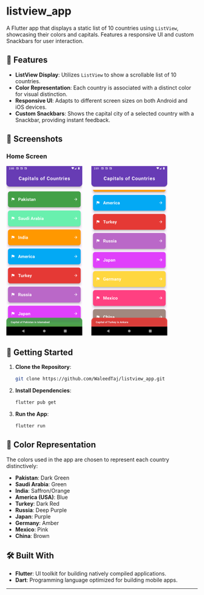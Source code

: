 # listview_app

A Flutter app that displays a static list of 10 countries using `ListView`, showcasing their colors and capitals. Features a responsive UI and custom Snackbars for user interaction.

## 📱 Features

- **ListView Display**: Utilizes `ListView` to show a scrollable list of 10 countries.
- **Color Representation**: Each country is associated with a distinct color for visual distinction.
- **Responsive UI**: Adapts to different screen sizes on both Android and iOS devices.
- **Custom Snackbars**: Shows the capital city of a selected country with a Snackbar, providing instant feedback.

## 📸 Screenshots

### Home Screen

<img src="https://github.com/WaleedTaj/listview_app/blob/main/Screenshot_1.png" alt="Home Screen" width="200"/> 
&nbsp;&nbsp;&nbsp;&nbsp;
<img src="https://github.com/WaleedTaj/listview_app/blob/main/Screenshot_2.png" alt="Country Details" width="200"/>


## 🚀 Getting Started

1. **Clone the Repository**:
   ```bash
   git clone https://github.com/WaleedTaj/listview_app.git
   ```
2. **Install Dependencies**:
   ```bash
   flutter pub get
   ```
3. **Run the App**:
   ```bash
   flutter run
   ```

## 🎨 Color Representation

The colors used in the app are chosen to represent each country distinctively:

- **Pakistan**: Dark Green
- **Saudi Arabia**: Green
- **India**: Saffron/Orange
- **America (USA)**: Blue
- **Turkey**: Dark Red
- **Russia**: Deep Purple
- **Japan**: Purple
- **Germany**: Amber
- **Mexico**: Pink
- **China**: Brown

## 🛠️ Built With

- **Flutter**: UI toolkit for building natively compiled applications.
- **Dart**: Programming language optimized for building mobile apps.

---
